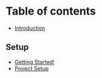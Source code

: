 # Table of contents

* [Introduction](README.md)

## Setup

* [Getting Started!](setup/getting-started.md)
* [Project Setup](setup/project-setup.md)


